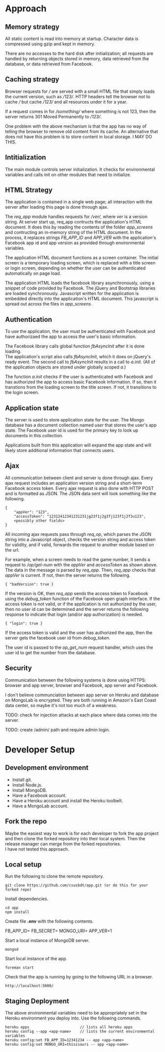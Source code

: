 Approach
========

## Memory strategy

All static content is read into memory at startup.  Character data is compressed using
gzip and kept in memory.  

There are no accesses to the hard disk after initialization; all requests are handled 
by returning objects stored in memory, data retrieved from the database, or
data retrieved from Facebook.

## Caching strategy

Browser requests for _/_ are served with a small HTML file that simply loads
the current version, such as _/123/_.
HTTP headers tell the browser not to cache _/_ but
cache _/123/_ and all resources under it for a year.  

If a request comes in for _/something/_ where something is not 123, then the server
returns 301 Moved Permanently to _/123/_.

One problem with the above mechanism is that the app has no way of telling the browser 
to remove old content from its cache. An alternative that does not have this problem is
to store content in local storage.  I MAY DO THIS.

## Intitialization

The main module controls server initialization.
It checks for environmental variables and calls init on other modules that need
to initialize.

## HTML Strategy

The application is contained in a single web page; all interaction with the server
after loading this page is done through ajax.

The _req_app_ module handles requests for _/ver/_, where _ver_ is a version string. 
At server start up, req_app contructs the application's HTML document.  It does
this by reading the contents of the folder _app_screens_ and contructing an in-memory
string of the HTML document.  In the process, it replaces strings _FB_APP_ID_ and 
_APP_VER_ with the application's Facebook app id and app version as provided through 
environmental variables.

The application HTML document functions as a screen container.  The initial screen is a 
temporary loading screen, which is replaced with a title screen or login screen,
depending on whether the user can be authenticated automatically on page load.

The application HTML loads the facebook library asynchronously, using a snippet of
code provided by Facebook.  The jQuery and Bootstrap libraries are loaded synchronously.
Javascript written for the application is embedded directly into the application's 
HTML document.  This javascript is spread out across the files in _app_screens_.

## Authentication

To use the application, the user must be authenticated with Facebook and have
authorizaed the app to access the user's basic information.

The Facebook library calls global function _fbAsyncInit_ after it is done loading.  
The application's script also calls _fbAsyncInit_, which it does on jQuery's ready event.
The second call to _fbAsyncInit_ results in a call to _a.init_.  (All of the
application objects are stored under globally scoped _a_.)

The function _a.init_ checks if the user is authenticated with Facebook and has
authorized the app to access basic Facebook information.  If so, then
it transtions from the loading screen to the title screen.  If not, it transitions
to the login screen.

## Application state

The server is used to store application state for the user.
The Mongo database has a document collection named _user_ that stores the
user's app state.  The Facebook user id is used for the primary key to look up
documents in this collection.

Applications built from this application will expand the app state and will
likely store additional information that connects users.

## Ajax

All communication between client and server is done through ajax.
Every ajax request includes an application version string and a 
short-term Facebook access token.  Every ajax request is also done
with HTTP POST and is formatted as JSON.  The JSON data sent will look
something like the following.

    {
        "appVer": "123",
        "accessToken": "12312412341231231jg23f1j2g3fj123f1j2f3u123",
        <possibly other fields>
    }

All incoming ajax requests pass through _req_op_, which parses the JSON
string into a Javascript object, checks the version string
and access token for validity, and if valid, forwards the request
to another module based on the url.

For example, when a screen needs to read the game number, 
it sends a request to _/op/get-num_ with the _appVer_ and _accessToken_
as shown above.  The data in the message is parsed by _req_app_.
Then, _req_app_ checks that _appVer_ is current.  If not, then the server
returns the following.

    { "badVersion": true }

If the version is OK, then _req_app_ sends the access token to Facebook
using the _debug_token_ function of the Facebook open graph interface.
If the access token is not valid, or if the application is not authorized
by the user, then no user id can be determined and the
server returns the following response to indicate that login (and/or app
authorization) is needed.

    { "login": true }

If the access token is valid and the user has authorized the app, then
the server gets the facebook user id from _debug_token_.

The user id is passed to the _op_get_num_ request handler, which uses the
user id to get the number from the database.

## Security

Communication between the following systems is done using HTTPS: browser and app server,
browser and Facebook, app server and Facebook.

I don't believe communciation between app server on Heroku and database 
on MongoLab is encrypted.  They are both running in Amazon's East Coast data center,
so maybe it's not too much of a weakness.

TODO: check for injection attacks at each place where data comes into 
the server.

TODO: create /admin/ path and require admin login.


Developer Setup
===============

## Development environment

- Install git.
- Install Node.js.
- Install MongoDB.
- Have a Facebook account.
- Have a Heroku account and install the Heroku toolbelt.
- Have a MongoLab account.

## Fork the repo

Maybe the easiest way to work is for each developer to fork the app project
and then clone the forked repository into their local system.
Then the release manager can merge from the forked repositories.  
I have not tested this approach.

## Local setup

Run the following to clone the remote repository.

    git clone https://github.com/csusbdt/app.git (or do this for your forked repo)

Install dependencies.

    cd app
    npm install

Create file __.env__ with the following contents.

FB_APP_ID=<your facebook app id>
FB_SECRET=<your facebook app id>
MONGO_URI=<mongo uri string>
APP_VER=1

Start a local instance of MongoDB server.

    mongod

Start local instance of the app.

    foreman start

Check that the app is running by going to the following URL in a browser.

    http://localhost:5000/

## Staging Deployment

The above environmental variables need to be appropriately set
in the Heroku environment you deploy into.  Use the following commands.

    heroku apps                       // lists all heroku apps
    heroku config --app <app-name>    // lists the current environmental variables
    heroku config:set FB_APP_ID=12341234 -- app <app-name> 
    heroku config:set MONGO_URI=thisisauri -- app <app-name>   


